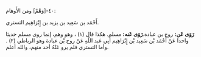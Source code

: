 ٤٠-[وَهْمٌ] ومن الأَوهام:

أَحْمَد بن سَعِيد بن يزيد بن إِبْرَاهِيم التستري.

**رَوَى عَن:** روح بن عبادة.**رَوَى عَنه:** مسلم. هكذا قال (١) ، وهو وهم، إنما روى مسلم حديثا واحدا عَنْ أَحْمَد بْن سَعِيد بْن إِبْرَاهِيم أَبِي عَبد اللَّهِ عَنْ روح بْن عبادة وهو الرباطي (٢) . وأما التستري فلم يرو عَنْهُ أحد منهم، والله أعلم.